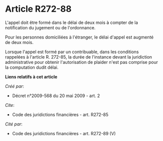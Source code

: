 # Article R272-88

L'appel doit être formé dans le délai de deux mois à compter de la notification du jugement ou de l'ordonnance. 

Pour les personnes domiciliées à l'étranger, le délai d'appel est augmenté de deux mois. 

Lorsque l'appel est formé par un contribuable, dans les conditions rappelées à l'article R. 272-85, la durée de l'instance
devant la juridiction administrative pour obtenir l'autorisation de plaider n'est pas comprise pour la computation dudit
délai.

**Liens relatifs à cet article**

_Créé par_:

  - Décret n°2009-568 du 20 mai 2009 - art. 2

_Cite_:

  - Code des juridictions financières - art. R272-85

_Cité par_:

  - Code des juridictions financières - art. R272-89 (V)
